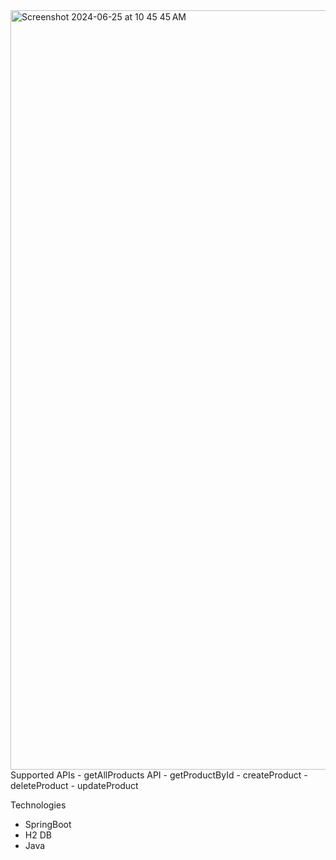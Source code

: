 <img width="1215" alt="Screenshot 2024-06-25 at 10 45 45 AM" src="https://github.com/eiphyuphwe/product-api/assets/20589960/86086532-8464-402b-b601-33c23f249f5c">
Supported APIs 
- getAllProducts API
- getProductById
- createProduct
- deleteProduct
- updateProduct 

Technologies
- SpringBoot
- H2 DB
- Java
